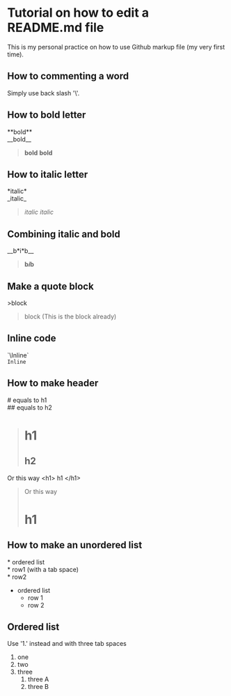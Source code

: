 # Tutorial on how to edit a README.md file
This is my personal practice on how to use Github markup file (my very first time). </br>

## How to commenting a word
Simply use back slash '\\'.

## How to bold letter
\*\*bold\*\* <br/>
\_\_bold\_\_
>**bold**
>__bold__

## How to italic letter
\*italic\* <br/>
\_italic\_
>*italic*
>_italic_

## Combining italic and bold
\_\_b\*i\*b\_\_ 
>__b*i*b__

## Make a quote block
\>block
>block (This is the block already)

## Inline code
\`\Inline\` </br> 
`Inline`

## How to make header
\# equals to h1 <br/>
\#\# equals to h2
> # h1
> ## h2
Or this way \<h1\> h1 \<\/h1\>
>Or this way <h1> h1 </h1>

## How to make an unordered list
\* ordered list  </br>
  \*  row1 (with a tab space) </br>
  \* row2
* ordered list
  * row 1 
  * row 2 

## Ordered list
Use \'1\.' instead and with three tab spaces </br>
1. one 
1. two 
1. three
      1. three A
      1. three B

